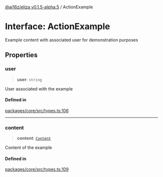 [@ai16z/eliza v0.1.5-alpha.5](../index.md) / ActionExample

# Interface: ActionExample

Example content with associated user for demonstration purposes

## Properties

### user

> **user**: `string`

User associated with the example

#### Defined in

[packages/core/src/types.ts:106](https://github.com/roschler/eliza/blob/main/packages/core/src/types.ts#L106)

***

### content

> **content**: [`Content`](Content.md)

Content of the example

#### Defined in

[packages/core/src/types.ts:109](https://github.com/roschler/eliza/blob/main/packages/core/src/types.ts#L109)
